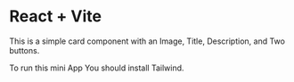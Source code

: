 # React + Vite
This is a simple card component with an Image, Title, Description, and Two buttons. 

To run this mini App You should install Tailwind.

